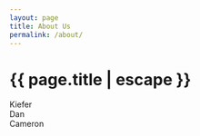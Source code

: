 ```yaml
---
layout: page
title: About Us
permalink: /about/
---
```


<h1 class="page-title">{{ page.title | escape }}</h1>

<div class="section">
	<div class="row">
		<div class="col s12 m4 l4">
		Kiefer
		</div>
		<div class="col s12 m4 l4">
		Dan
		</div>
		<div class="col s12 m4 l4">
		Cameron
		</div>
		</div>
		</div>



